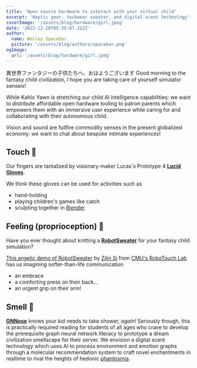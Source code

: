 ```yaml
---
title: 'Open source hardware to interact with your virtual child'
excerpt: 'Haptic gear, techwear sweater, and digital scent technology'
coverImage: '/assets/blog/hardware/girl.jpeg'
date: '2023-12-20T05:35:07.322Z'
author:
  name: Wesley Spacebar
  picture: '/assets/blog/authors/spacebar.png'
ogImage:
  url: '/assets/blog/hardware/girl.jpeg'
---
```


異世界ファンタジーの子供たちへ、おはようございます
Good morning to the fantasy child civilization,
I hope you are taking care of yourself simulator senseis!

While Kahlo Yawn is stretching our child AI intelligence capabilities: we want to distribute affordable open hardware tooling to patron parents which empowers them with an immersive user experience while caring for and collaborating with their autonomous child.

Vision and sound are fullfire commodity senses in the present globalized economy: we want to chat about bespoke intimate experiences! 
## Touch 🐘
Our fingers are tantalized by visionary-maker Lucas's Prototype 4 [**Lucid Gloves**](https://hackaday.io/project/178243-lucidgloves-vr-haptic-gloves-on-a-budget). 

We think these gloves can be used for activities such as 
* hand-holding 
* playing children's games like catch
* sculpting together in [Blender](https://www.blender.org/)

## Feeling (proprioception) 🦑
Have you ever thought about knitting a [**RobotSweater**](https://labs.ri.cmu.edu/robotouch/robotsweater/) for your fantasy child simulation?

[This angelic demo of RobotSweater](https://www.youtube.com/watch?v=M1OFmqBRIB8) by [Zilin Si](https://si-lynnn.github.io/) from [CMU's RoboTouch Lab](https://labs.ri.cmu.edu/robotouch/robotsweater/) has us imagining softer-than-life communication
* an embrace
* a comforting press on their back... 
* an urgent grip on their arm!

## Smell 🐷
[**GNNose**](https://medium.com/stanford-cs224w/whats-that-smell-gnnose-knows-1770d9123c05) knows your kid needs to take shower, *again!* Seriously though, this is practically required reading for students of all ages who crave to develop the prerequisite graph neural network literacy to prototype a dream civilization smellscape for their server.
We envision a digital scent technology which uses AI to process environment and emotion graphs through a molecular recommendation system to craft novel enchantments in realtime to rival the heights of hedonic [phantosmia](https://psychonautwiki.org/wiki/Olfactory_hallucination).